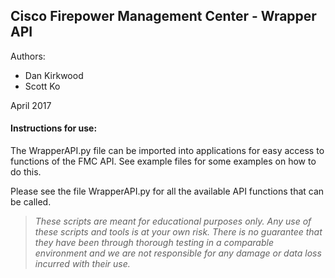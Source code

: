 ## Cisco Firepower Management Center - Wrapper API

Authors:
* Dan Kirkwood
* Scott Ko

April 2017

#### Instructions for use:
The WrapperAPI.py file can be imported into applications for easy access to functions of the FMC API. See example files for some examples on how to do this.

Please see the file WrapperAPI.py for all the available API functions that can be called. 


> *These scripts are meant for educational purposes only. Any use of these scripts and tools is at your own risk. There is no guarantee that they have been through thorough testing in a comparable environment and we are not responsible for any damage or data loss incurred with their use.*